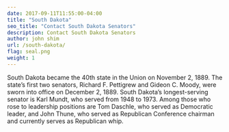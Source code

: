 ```yaml
---
date: 2017-09-11T11:55:00-04:00
title: "South Dakota"
seo_title: "Contact South Dakota Senators"
description: Contact South Dakota Senators
author: john shim
url: /south-dakota/
flag: seal.png
weight: 1
---
```


South Dakota became the 40th state in the Union on November 2, 1889. The state’s first two senators, Richard F. Pettigrew and Gideon C. Moody, were sworn into office on December 2, 1889. South Dakota’s longest-serving senator is Karl Mundt, who served from 1948 to 1973. Among those who rose to leadership positions are Tom Daschle, who served as Democratic leader, and John Thune, who served as Republican Conference chairman and currently serves as Republican whip.